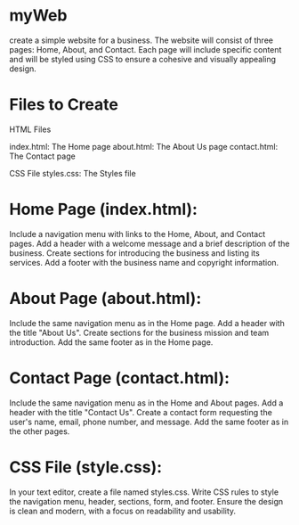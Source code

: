 # myWeb

create a simple website for a business. The website will consist of three pages: Home, About, and Contact. Each page will include specific content and will be styled using CSS to ensure a cohesive and visually appealing design.

# Files to Create
HTML Files

index.html: The Home page
about.html: The About Us page
contact.html: The Contact page

CSS File
styles.css: The Styles file

# Home Page (index.html):

Include a navigation menu with links to the Home, About, and Contact pages.
Add a header with a welcome message and a brief description of the business.
Create sections for introducing the business and listing its services.
Add a footer with the business name and copyright information.

# About Page (about.html):

Include the same navigation menu as in the Home page.
Add a header with the title "About Us".
Create sections for the business mission and team introduction.
Add the same footer as in the Home page.

# Contact Page (contact.html):

Include the same navigation menu as in the Home and About pages.
Add a header with the title "Contact Us".
Create a contact form requesting the user's name, email, phone number, and message.
Add the same footer as in the other pages.

# CSS File (style.css):

In your text editor, create a file named styles.css.
Write CSS rules to style the navigation menu, header, sections, form, and footer.
Ensure the design is clean and modern, with a focus on readability and usability.
